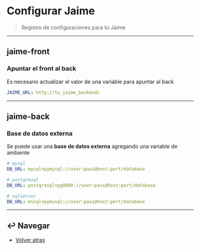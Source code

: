 # Configurar Jaime

> Registro de configuraciones para tu Jaime

---

## jaime-front

### Apuntar el front al back

Es necesario actualizar el valor de una variable para apuntar al back

```yaml
JAIME_URL: http://tu_jaime_backend/
```
---

## jaime-back

### Base de datos externa

Se puede usar una **base de datos externa** agregando una variable de ambiente

```yaml
# mysql
DB_URL: mysql+pymysql://user:pass@host:port/database

# postgresql
DB_URL: postgresql+pg8000://user:pass@host:port/database

# sqlserver
DB_URL: mssql+pymssql://user:pass@host:port/database
```

---


## :leftwards_arrow_with_hook: Navegar

* [Volver atras](../README.md)
